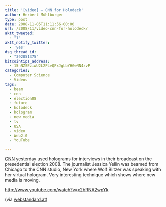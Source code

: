 ```yaml
---
title: '[video] – CNN for Holodeck'
author: Herbert Mühlburger
type: post
date: 2008-11-05T11:11:56+00:00
url: /2008/11/video-cnn-for-holodeck/
aktt_tweeted:
  - "1"
aktt_notify_twitter:
  - 'yes'
dsq_thread_id:
  - "392051375"
bitcointips_address:
  - 15nNZSEziwU2L2PLvQPxJgLbYHGwNN4zvP
categories:
  - Computer Science
  - Videos
tags:
  - beam
  - cnn
  - election08
  - future
  - holodeck
  - hologram
  - new media
  - tv
  - USA
  - video
  - Web2.0
  - YouTube

---
```

<a title="CNN" href="http://edition.cnn.com/" target="_blank">CNN</a> yesterday used holograms for interviews in their broadcast on the presedential election 2008. The journalist Jessica Yellin was beamed from Chicago to the CNN studio, New York where Wolf Blitzer was speaking with her virtual hologram. Very interesting technique which shows where new media is moving.

http://www.youtube.com/watch?v=x2bRNA2wpYk

(via <a title="webstandard.at" href="http://derstandard.at/?id=1225359069679" target="_blank">webstandard.at</a>)